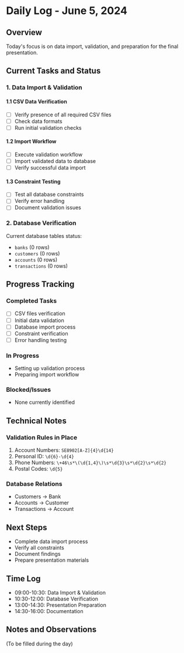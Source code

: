 # Daily Log - June 5, 2024

## Overview
Today's focus is on data import, validation, and preparation for the final presentation.

## Current Tasks and Status

### 1. Data Import & Validation
#### 1.1 CSV Data Verification
- [ ] Verify presence of all required CSV files
- [ ] Check data formats
- [ ] Run initial validation checks

#### 1.2 Import Workflow
- [ ] Execute validation workflow
- [ ] Import validated data to database
- [ ] Verify successful data import

#### 1.3 Constraint Testing
- [ ] Test all database constraints
- [ ] Verify error handling
- [ ] Document validation issues

### 2. Database Verification
Current database tables status:
- `banks` (0 rows)
- `customers` (0 rows)
- `accounts` (0 rows)
- `transactions` (0 rows)

## Progress Tracking

### Completed Tasks
- [ ] CSV files verification
- [ ] Initial data validation
- [ ] Database import process
- [ ] Constraint verification
- [ ] Error handling testing

### In Progress
- Setting up validation process
- Preparing import workflow

### Blocked/Issues
- None currently identified

## Technical Notes
### Validation Rules in Place
1. Account Numbers: `SE8902[A-Z]{4}\d{14}`
2. Personal ID: `\d{6}-\d{4}`
3. Phone Numbers: `\+46\s*\(\d{1,4}\)\s*\d{3}\s*\d{2}\s*\d{2}`
4. Postal Codes: `\d{5}`

### Database Relations
- Customers → Bank
- Accounts → Customer
- Transactions → Account

## Next Steps
- Complete data import process
- Verify all constraints
- Document findings
- Prepare presentation materials

## Time Log
- 09:00-10:30: Data Import & Validation
- 10:30-12:00: Database Verification
- 13:00-14:30: Presentation Preparation
- 14:30-16:00: Documentation

## Notes and Observations
(To be filled during the day) 